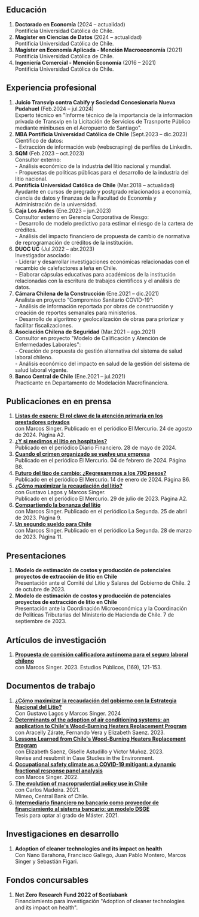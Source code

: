 ## Educación
1. **Doctorado en Economía** (2024 – actualidad)  
Pontificia Universidad Católica de Chile.
2. **Magíster en Ciencias de Datos** (2024 – actualidad)  
Pontificia Universidad Católica de Chile.
3. **Magíster en Economía Aplicada - Mención Macroeconomía** (2021)  
Pontificia Universidad Católica de Chile.
4. **Ingeniería Comercial - Mención Economía** (2016 – 2021)  
Pontificia Universidad Católica de Chile.

## Experiencia profesional
1. **Juicio Transvip contra Cabify y Sociedad Concesionaria Nueva Pudahuel** (Feb.2024 – jul.2024)  
Experto técnico en "Informe técnico de la importancia de la información privada de Transvip en la Licitación de Servicios de Trasnporte Público mediante minibuses en el Aeropuerto de Santiago".
2. **MBA Pontificia Universidad Católica de Chile** (Sept.2023 – dic.2023)  
Científico de datos:  
\- Extracción de información web (webscraping) de perfiles de LinkedIn.  
3. **SQM** (Feb.2023 – oct.2023)  
Consultor externo:  
\- Análisis económico de la industria del litio nacional y mundial.  
\- Propuestas de políticas públicas para el desarrollo de la industria del litio nacional. 
4. **Pontificia Universidad Católica de Chile** (Mar.2018 – actualidad)  
Ayudante en cursos de pregrado y postgrado relacionados a economía, ciencia de datos y finanzas de la Facultad de Economía y Administración de la universidad. 
5. **Caja Los Andes** (Ene.2023 – jun.2023)  
Consultor externo en Gerencia Corporativa de Riesgo:  
\- Desarrollo de modelo predictivo para estimar el riesgo de la cartera de créditos.  
\- Análisis del impacto financiero de propuesta de cambio de normativa de reprogramación de créditos de la institución. 
6. **DUOC UC** (Jul.2022 – abr.2023)  
Investigador asociado:  
\- Liderar y desarrollar investigaciones económicas relacionadas con el recambio de calefactores a leña en Chile.  
\- Elaborar cápsulas educativas para académicos de la institución relacionadas con la escritura de trabajos científicos y el análisis de datos. 
7. **Cámara Chilena de la Construcción** (Ene.2021 – dic.2021)  
Analista en proyecto “Compromiso Sanitario COVID-19”:  
\- Análisis de información reportada por obras de construcción y creación de reportes semanales para ministerios.  
\- Desarrollo de algoritmo y geolocalización de obras para priorizar y facilitar fiscalizaciones. 
8. **Asociación Chilena de Seguridad** (Mar.2021 – ago.2021)  
Consultor en proyecto "Modelo de Calificación y Atención de Enfermedades Laborales":  
\- Creación de propuesta de gestión alternativa del sistema de salud laboral chileno.  
\- Análisis económico del impacto en salud de la gestión del sistema de salud laboral vigente. 
9. **Banco Central de Chile** (Ene.2021 – jul.2021)  
Practicante en Departamento de Modelación Macrofinanciera. 

## Publicaciones en en prensa
1. [**Listas de espera: El rol clave de la atención primaria en los prestadores privados**](https://fco-olivares.github.io/nc/C_especialistas_EM.pdf)  
con Marcos Singer. 
Publicado en el periódico El Mercurio. 24 de agosto de 2024. Página A2.
2. [**¿Y si medimos el litio en hospitales?**](https://fco-olivares.github.io/nc/C_litiohospitales_DF.pdf)    
Publicado en el periódico Diario Financiero. 28 de mayo de 2024.
3. [**Cuando el crimen organizado se vuelve una empresa**](https://fco-olivares.github.io/nc/C_crimenTM_EM.pdf)    
Publicado en el periódico El Mercurio. 04 de febrero de 2024. Página B8.
4. [**Futuro del tipo de cambio: ¿Regresaremos a los 700 pesos?**](https://fco-olivares.github.io/nc/C_dolarTM_EM.pdf)  
Publicado en el periódico El Mercurio. 14 de enero de 2024. Página B6.
5. [**¿Cómo maximizar la recaudación del litio?**](https://fco-olivares.github.io/nc/C_maxrecSQM_EM.pdf)  
con Gustavo Lagos y Marcos Singer.  
Publicado en el periódico El Mercurio. 29 de julio de 2023. Página A2.
6. [**Compartiendo la bonanza del litio**](https://fco-olivares.github.io/nc/C_cblSQM_LS.pdf)  
con Marcos Singer. 
Publicado en el periódico La Segunda. 25 de abril de 2023. Página 9.
7. [**Un segundo sueldo para Chile**](https://fco-olivares.github.io/nc/C_ssSQM_LS.pdf)  
con Marcos Singer. 
Publicado en el periódico La Segunda. 28 de marzo de 2023. Página 11.

## Presentaciones
1. **Modelo de estimación de costos y producción de potenciales proyectos de extracción de litio en Chile**  
Presentación ante el Comité del Litio y Salares del Gobierno de Chile. 2 de octubre de 2023.
2. **Modelo de estimación de costos y producción de potenciales proyectos de extracción de litio en Chile**  
Presentación ante la Coordinación Microeconómica y la Coordinación de Políticas Tributarias del Ministerio de Hacienda de Chile. 7 de septiembre de 2023.

## Artículos de investigación
1. [**Propuesta de comisión calificadora autónoma para el seguro laboral chileno**](https://doi.org/10.38178/07183089/2154220112)  
con Marcos Singer. 2023.
Estudios Públicos, (169), 121-153.

## Documentos de trabajo
1. [**¿Cómo maximizar la recaudación del gobierno con la Estrategia Nacional del Litio?**](https://fco-olivares.github.io/wp/laffer_lithium.pdf)    
Con Gustavo Lagos y Marcos Singer. 2024
2. [**Determinants of the adoption of air conditioning systems: an application to Chile's Wood-Burning Heaters Replacement Program**](https://fco-olivares.github.io/wp/adoption_acs.pdf)  
con Aracelly Zárate, Fernando Vera y Elizabeth Saenz. 2023.
3. [**Lessons Learned from Chile's Wood-Burning Heaters Replacement Program**](https://fco-olivares.github.io/wp/cs_heaters.pdf)  
con Elizabeth Saenz, Giselle Astudillo y Víctor Muñoz. 2023.  
Revise and resubmit in Case Studies in the Environment.
4. [**Occupational safety climate as a COVID-19 mitigant: a dynamic fractional response panel analysis**](https://fco-olivares.github.io/wp/sc_covid.pdf)  
con Marcos Singer. 2022.
5. [**The evolution of macroprudential policy use in Chile**](https://fco-olivares.github.io/ap/mp_chile.pdf)  
con Carlos Madeira. 2021.  
Mimeo, Central Bank of Chile.
6. [**Intermediario financiero no bancario como proveedor de financiamiento al sistema bancario: un modelo DSGE**](https://fco-olivares.github.io/ap/nbfi_dsge.pdf)  
Tesis para optar al grado de Máster. 2021.  

## Investigaciones en desarrollo
1. **Adoption of cleaner technologies and its impact on health**  
Con Nano Barahona, Francisco Gallego, Juan Pablo Montero, Marcos Singer y Sebastián Figari.

## Fondos concursables
1. **Net Zero Research Fund 2022 of Scotiabank**  
Financiamiento para investigación "Adoption of cleaner technologies and its impact on health".